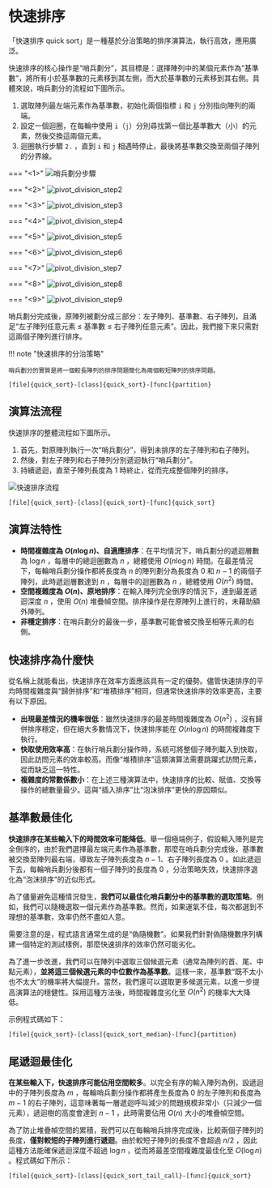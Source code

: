 # 快速排序

「快速排序 quick sort」是一種基於分治策略的排序演算法，執行高效，應用廣泛。

快速排序的核心操作是“哨兵劃分”，其目標是：選擇陣列中的某個元素作為“基準數”，將所有小於基準數的元素移到其左側，而大於基準數的元素移到其右側。具體來說，哨兵劃分的流程如下圖所示。

1. 選取陣列最左端元素作為基準數，初始化兩個指標 `i` 和 `j` 分別指向陣列的兩端。
2. 設定一個迴圈，在每輪中使用 `i`（`j`）分別尋找第一個比基準數大（小）的元素，然後交換這兩個元素。
3. 迴圈執行步驟 `2.` ，直到 `i` 和 `j` 相遇時停止，最後將基準數交換至兩個子陣列的分界線。

=== "<1>"
    ![哨兵劃分步驟](quick_sort.assets/pivot_division_step1.png)

=== "<2>"
    ![pivot_division_step2](quick_sort.assets/pivot_division_step2.png)

=== "<3>"
    ![pivot_division_step3](quick_sort.assets/pivot_division_step3.png)

=== "<4>"
    ![pivot_division_step4](quick_sort.assets/pivot_division_step4.png)

=== "<5>"
    ![pivot_division_step5](quick_sort.assets/pivot_division_step5.png)

=== "<6>"
    ![pivot_division_step6](quick_sort.assets/pivot_division_step6.png)

=== "<7>"
    ![pivot_division_step7](quick_sort.assets/pivot_division_step7.png)

=== "<8>"
    ![pivot_division_step8](quick_sort.assets/pivot_division_step8.png)

=== "<9>"
    ![pivot_division_step9](quick_sort.assets/pivot_division_step9.png)

哨兵劃分完成後，原陣列被劃分成三部分：左子陣列、基準數、右子陣列，且滿足“左子陣列任意元素 $\leq$ 基準數 $\leq$ 右子陣列任意元素”。因此，我們接下來只需對這兩個子陣列進行排序。

!!! note "快速排序的分治策略"

    哨兵劃分的實質是將一個較長陣列的排序問題簡化為兩個較短陣列的排序問題。

```src
[file]{quick_sort}-[class]{quick_sort}-[func]{partition}
```

## 演算法流程

快速排序的整體流程如下圖所示。

1. 首先，對原陣列執行一次“哨兵劃分”，得到未排序的左子陣列和右子陣列。
2. 然後，對左子陣列和右子陣列分別遞迴執行“哨兵劃分”。
3. 持續遞迴，直至子陣列長度為 1 時終止，從而完成整個陣列的排序。

![快速排序流程](quick_sort.assets/quick_sort_overview.png)

```src
[file]{quick_sort}-[class]{quick_sort}-[func]{quick_sort}
```

## 演算法特性

- **時間複雜度為 $O(n \log n)$、自適應排序**：在平均情況下，哨兵劃分的遞迴層數為 $\log n$ ，每層中的總迴圈數為 $n$ ，總體使用 $O(n \log n)$ 時間。在最差情況下，每輪哨兵劃分操作都將長度為 $n$ 的陣列劃分為長度為 $0$ 和 $n - 1$ 的兩個子陣列，此時遞迴層數達到 $n$ ，每層中的迴圈數為 $n$ ，總體使用 $O(n^2)$ 時間。
- **空間複雜度為 $O(n)$、原地排序**：在輸入陣列完全倒序的情況下，達到最差遞迴深度 $n$ ，使用 $O(n)$ 堆疊幀空間。排序操作是在原陣列上進行的，未藉助額外陣列。
- **非穩定排序**：在哨兵劃分的最後一步，基準數可能會被交換至相等元素的右側。

## 快速排序為什麼快

從名稱上就能看出，快速排序在效率方面應該具有一定的優勢。儘管快速排序的平均時間複雜度與“歸併排序”和“堆積排序”相同，但通常快速排序的效率更高，主要有以下原因。

- **出現最差情況的機率很低**：雖然快速排序的最差時間複雜度為 $O(n^2)$ ，沒有歸併排序穩定，但在絕大多數情況下，快速排序能在 $O(n \log n)$ 的時間複雜度下執行。
- **快取使用效率高**：在執行哨兵劃分操作時，系統可將整個子陣列載入到快取，因此訪問元素的效率較高。而像“堆積排序”這類演算法需要跳躍式訪問元素，從而缺乏這一特性。
- **複雜度的常數係數小**：在上述三種演算法中，快速排序的比較、賦值、交換等操作的總數量最少。這與“插入排序”比“泡沫排序”更快的原因類似。

## 基準數最佳化

**快速排序在某些輸入下的時間效率可能降低**。舉一個極端例子，假設輸入陣列是完全倒序的，由於我們選擇最左端元素作為基準數，那麼在哨兵劃分完成後，基準數被交換至陣列最右端，導致左子陣列長度為 $n - 1$、右子陣列長度為 $0$ 。如此遞迴下去，每輪哨兵劃分後都有一個子陣列的長度為 $0$ ，分治策略失效，快速排序退化為“泡沫排序”的近似形式。

為了儘量避免這種情況發生，**我們可以最佳化哨兵劃分中的基準數的選取策略**。例如，我們可以隨機選取一個元素作為基準數。然而，如果運氣不佳，每次都選到不理想的基準數，效率仍然不盡如人意。

需要注意的是，程式語言通常生成的是“偽隨機數”。如果我們針對偽隨機數序列構建一個特定的測試樣例，那麼快速排序的效率仍然可能劣化。

為了進一步改進，我們可以在陣列中選取三個候選元素（通常為陣列的首、尾、中點元素），**並將這三個候選元素的中位數作為基準數**。這樣一來，基準數“既不太小也不太大”的機率將大幅提升。當然，我們還可以選取更多候選元素，以進一步提高演算法的穩健性。採用這種方法後，時間複雜度劣化至 $O(n^2)$ 的機率大大降低。

示例程式碼如下：

```src
[file]{quick_sort}-[class]{quick_sort_median}-[func]{partition}
```

## 尾遞迴最佳化

**在某些輸入下，快速排序可能佔用空間較多**。以完全有序的輸入陣列為例，設遞迴中的子陣列長度為 $m$ ，每輪哨兵劃分操作都將產生長度為 $0$ 的左子陣列和長度為 $m - 1$ 的右子陣列，這意味著每一層遞迴呼叫減少的問題規模非常小（只減少一個元素），遞迴樹的高度會達到 $n - 1$ ，此時需要佔用 $O(n)$ 大小的堆疊幀空間。

為了防止堆疊幀空間的累積，我們可以在每輪哨兵排序完成後，比較兩個子陣列的長度，**僅對較短的子陣列進行遞迴**。由於較短子陣列的長度不會超過 $n / 2$ ，因此這種方法能確保遞迴深度不超過 $\log n$ ，從而將最差空間複雜度最佳化至 $O(\log n)$ 。程式碼如下所示：

```src
[file]{quick_sort}-[class]{quick_sort_tail_call}-[func]{quick_sort}
```
